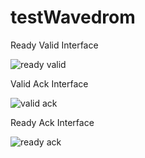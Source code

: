 # testWavedrom

Ready Valid Interface

![ready valid](https://svg.wavedrom.com/github/BrewKris/testWavedrom/main/rdyVld.json5?)

Valid Ack Interface

![valid ack](https://svg.wavedrom.com/github/BrewKris/testWavedrom/main/vldAck.json5?)

Ready Ack Interface

![ready ack](https://svg.wavedrom.com/github/BrewKris/testWavedrom/main/rdyAck.json5?)
